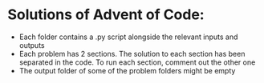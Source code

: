 # Solutions of Advent of Code:

* Each folder contains a .py script alongside the relevant inputs and outputs
* Each problem has 2 sections. The solution to each section has been separated in the code. To 
run each section, comment out the other one
* The output folder of some of the problem folders might be empty
